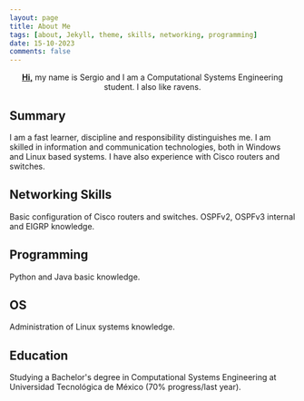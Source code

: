 ```yaml
---
layout: page
title: About Me
tags: [about, Jekyll, theme, skills, networking, programming]
date: 15-10-2023
comments: false
---
```

    
<center><a href="https://SolidRaven.github.io"><b>Hi,</b></a> my name is Sergio and I am a Computational Systems Engineering student. I also like ravens.</center>

## Summary
I am a fast learner, discipline and responsibility distinguishes me.
I am skilled in information and communication technologies, both in Windows and Linux based systems.
I have also experience with Cisco routers and switches.

## Networking Skills
Basic configuration of Cisco routers and switches.
OSPFv2, OSPFv3 internal and EIGRP knowledge.

## Programming
Python and Java basic knowledge.

## OS
Administration of Linux systems knowledge.

## Education
Studying a Bachelor's degree in Computational Systems Engineering at Universidad Tecnológica de México (70% progress/last year).

<!-- ## Preview

{% capture images %}
    https://cloud.githubusercontent.com/assets/754514/14509720/61c61058-01d6-11e6-93ab-0918515ecd56.png
    https://cloud.githubusercontent.com/assets/754514/14509716/61ac6c8e-01d6-11e6-879f-8308883de790.png
{% endcapture %}
{% include gallery images=images caption="Screenshots of Moon Theme" cols=2 %}

See a [live version of Moon](http://taylantatli.github.io/Moon) hosted on GitHub.

## Getting Started

To learn how to install and use this theme check out the [Setup Guide](http://taylantatli.me/Moon/moon-theme/) for more information.
      
[Install Moon](https://github.com/TaylanTatli/Moon){: .btn} -->
